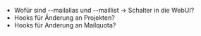 - Wofür sind --mailalias und --maillist -> Schalter in die WebUI?
- Hooks für Änderung an Projekten?
- Hooks für Anderung an Mailquota?